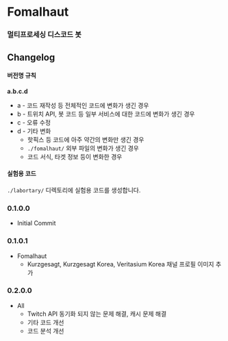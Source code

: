 # Fomalhaut
### 멀티프로세싱 디스코드 봇


## Changelog
#### 버전명 규칙
**a.b.c.d**
- a - 코드 재작성 등 전체적인 코드에 변화가 생긴 경우
- b - 트위치 API, 봇 코드 등 일부 서비스에 대한 코드에 변화가 생긴 경우
- c - 오류 수정
- d - 기타 변화
  - 핫픽스 등 코드에 아주 약간의 변화만 생긴 경우
  - `./fomalhaut/` 외부 파일의 변화가 생긴 경우
  - 코드 서식, 타겟 정보 등이 변화한 경우

#### 실험용 코드
`./labortary/` 디렉토리에 실험용 코드를 생성합니다.

### 0.1.0.0
- Initial Commit

### 0.1.0.1
- Fomalhaut
  - Kurzgesagt, Kurzgesagt Korea, Veritasium Korea 채널 프로필 이미지 추가

### 0.2.0.0
- All
  - Twitch API 동기화 되지 않는 문제 해결, 캐시 문제 해결
  - 기타 코드 개선
  - 코드 분석 개선
